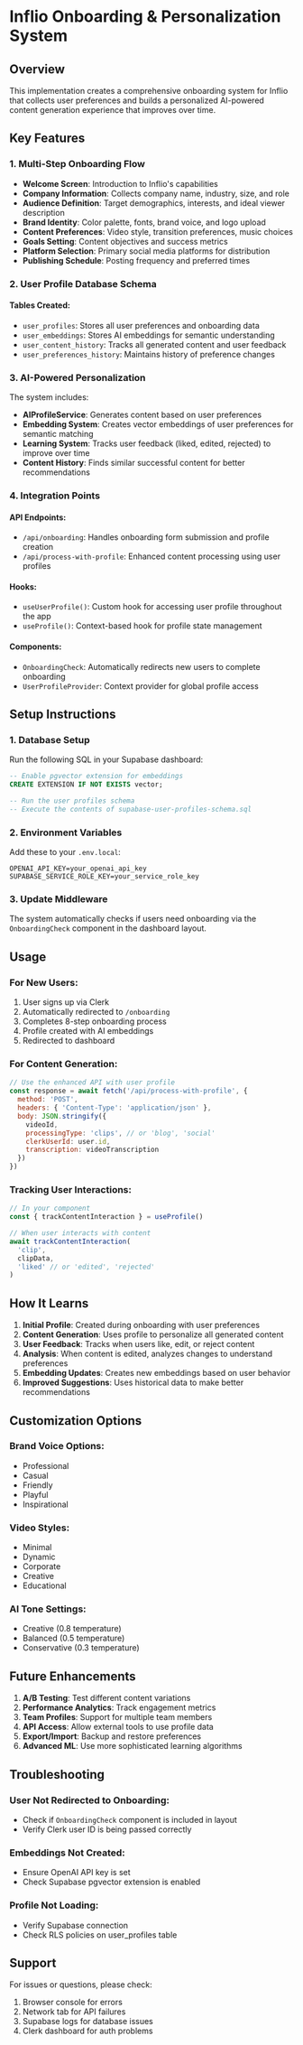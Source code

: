 # Inflio Onboarding & Personalization System

## Overview

This implementation creates a comprehensive onboarding system for Inflio that collects user preferences and builds a personalized AI-powered content generation experience that improves over time.

## Key Features

### 1. Multi-Step Onboarding Flow
- **Welcome Screen**: Introduction to Inflio's capabilities
- **Company Information**: Collects company name, industry, size, and role
- **Audience Definition**: Target demographics, interests, and ideal viewer description
- **Brand Identity**: Color palette, fonts, brand voice, and logo upload
- **Content Preferences**: Video style, transition preferences, music choices
- **Goals Setting**: Content objectives and success metrics
- **Platform Selection**: Primary social media platforms for distribution
- **Publishing Schedule**: Posting frequency and preferred times

### 2. User Profile Database Schema

#### Tables Created:
- `user_profiles`: Stores all user preferences and onboarding data
- `user_embeddings`: Stores AI embeddings for semantic understanding
- `user_content_history`: Tracks all generated content and user feedback
- `user_preferences_history`: Maintains history of preference changes

### 3. AI-Powered Personalization

The system includes:
- **AIProfileService**: Generates content based on user preferences
- **Embedding System**: Creates vector embeddings of user preferences for semantic matching
- **Learning System**: Tracks user feedback (liked, edited, rejected) to improve over time
- **Content History**: Finds similar successful content for better recommendations

### 4. Integration Points

#### API Endpoints:
- `/api/onboarding`: Handles onboarding form submission and profile creation
- `/api/process-with-profile`: Enhanced content processing using user profiles

#### Hooks:
- `useUserProfile()`: Custom hook for accessing user profile throughout the app
- `useProfile()`: Context-based hook for profile state management

#### Components:
- `OnboardingCheck`: Automatically redirects new users to complete onboarding
- `UserProfileProvider`: Context provider for global profile access

## Setup Instructions

### 1. Database Setup

Run the following SQL in your Supabase dashboard:

```sql
-- Enable pgvector extension for embeddings
CREATE EXTENSION IF NOT EXISTS vector;

-- Run the user profiles schema
-- Execute the contents of supabase-user-profiles-schema.sql
```

### 2. Environment Variables

Add these to your `.env.local`:

```env
OPENAI_API_KEY=your_openai_api_key
SUPABASE_SERVICE_ROLE_KEY=your_service_role_key
```

### 3. Update Middleware

The system automatically checks if users need onboarding via the `OnboardingCheck` component in the dashboard layout.

## Usage

### For New Users:
1. User signs up via Clerk
2. Automatically redirected to `/onboarding`
3. Completes 8-step onboarding process
4. Profile created with AI embeddings
5. Redirected to dashboard

### For Content Generation:
```javascript
// Use the enhanced API with user profile
const response = await fetch('/api/process-with-profile', {
  method: 'POST',
  headers: { 'Content-Type': 'application/json' },
  body: JSON.stringify({
    videoId,
    processingType: 'clips', // or 'blog', 'social'
    clerkUserId: user.id,
    transcription: videoTranscription
  })
})
```

### Tracking User Interactions:
```javascript
// In your component
const { trackContentInteraction } = useProfile()

// When user interacts with content
await trackContentInteraction(
  'clip',
  clipData,
  'liked' // or 'edited', 'rejected'
)
```

## How It Learns

1. **Initial Profile**: Created during onboarding with user preferences
2. **Content Generation**: Uses profile to personalize all generated content
3. **User Feedback**: Tracks when users like, edit, or reject content
4. **Analysis**: When content is edited, analyzes changes to understand preferences
5. **Embedding Updates**: Creates new embeddings based on user behavior
6. **Improved Suggestions**: Uses historical data to make better recommendations

## Customization Options

### Brand Voice Options:
- Professional
- Casual
- Friendly
- Playful
- Inspirational

### Video Styles:
- Minimal
- Dynamic
- Corporate
- Creative
- Educational

### AI Tone Settings:
- Creative (0.8 temperature)
- Balanced (0.5 temperature)
- Conservative (0.3 temperature)

## Future Enhancements

1. **A/B Testing**: Test different content variations
2. **Performance Analytics**: Track engagement metrics
3. **Team Profiles**: Support for multiple team members
4. **API Access**: Allow external tools to use profile data
5. **Export/Import**: Backup and restore preferences
6. **Advanced ML**: Use more sophisticated learning algorithms

## Troubleshooting

### User Not Redirected to Onboarding:
- Check if `OnboardingCheck` component is included in layout
- Verify Clerk user ID is being passed correctly

### Embeddings Not Created:
- Ensure OpenAI API key is set
- Check Supabase pgvector extension is enabled

### Profile Not Loading:
- Verify Supabase connection
- Check RLS policies on user_profiles table

## Support

For issues or questions, please check:
1. Browser console for errors
2. Network tab for API failures
3. Supabase logs for database issues
4. Clerk dashboard for auth problems 